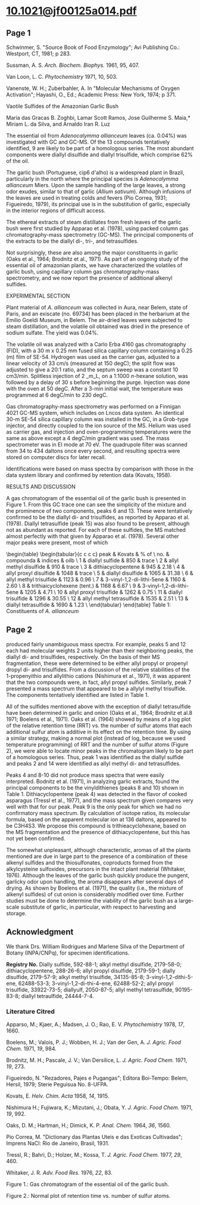 # 10.1021@jf00125a014.pdf

## Page 1

Schwinmer, S. "Source Book of Food Enzymology"; Avi Publishing Co.: Westport, CT, 1981; p 283.

Sussman, A. S. _Arch. Biochem. Biophys._ 1961, 95, 407.

Van Loon, L. C. _Phytochemistry_ 1971, 10, 503.

Vanenste, W. H.; Zuberbahler, A. In "Molecular Mechanisms of Oxygen Activation"; Hayashi, O., Ed.; Academic Press: New York, 1974; p 371.

Vaotile Sulfides of the Amazonian Garlic Bush

Maria das Gracas B. Zoghbi, Lamar Scott Ramos, Jose Guilherme S. Maia,* Miriam L. da Silva, and Arnaldo Iran R. Luz

The essential oil from _Adenocalymma allianceum_ leaves (ca. 0.04%) was investigated with GC and GC-MS. Of the 13 compounds tentatively identified, 9 are likely to be part of a homologous series. The most abundant components were diallyl disulfide and diallyl trisulfide, which comprise 62% of the oil.

The garlic bush (Portuguese, cip6 d'alho) is a widespread plant in Brazil, particularly in the north where the principal species is _Adenocalymma allianceum_ Miers. Upon the sample handling of the large leaves, a strong odor exudes, similar to that of garlic (_Allium sativum_). Although infusions of the leaves are used in treating colds and fevers (Pio Correa, 1931; Figueiredo, 1979), its principal use is in the substitution of garlic, especially in the interior regions of difficult access.

The ethereal extracts of steam distillates from fresh leaves of the garlic bush were first studied by Apparao et al. (1978), using packed column gas chromatography-mass spectrometry (GC-MS). The principal components of the extracts to be the diallyl di-, tri-, and tetrasulfides.

Not surprisingly, these are also among the major constituents in garlic (Oaks et al., 1964; Brodnitz et al., 1971). As part of an ongoing study of the essential oil of amazonian plants, we have characterized the volatiles of garlic bush, using capillary column gas chromatography-mass spectrometry, and we now report the presence of additional alkenyl sulfides.

EXPERIMENTAL SECTION

Plant material of _A. allianceum_ was collected in Aura, near Belem, state of Paris, and an exiscate (no. 69734) has been placed in the herbarium at the Emilio Goeldi Museum, in Belem. The air-dried leaves were subjected to steam distillation, and the volatile oil obtained was dried in the presence of sodium sulfate. The yield was 0.04%.

The volatile oil was analyzed with a Carlo Erba 4160 gas chromatography (FID), with a 30 m x 0.25 mm fused silica capillary column containing a 0.25 \(m\) film of SE-54. Hydrogen was used as the carrier gas, adjusted to a linear velocity of 33 cm/s (measured at 150 degC); the split flow was adjusted to give a 20:1 ratio, and the septum sweep was a constant 10 cm3/min. Splitless injection of 2 _m_L, on a 1:1000 _n_-hexane solution, was followed by a delay of 30 s before beginning the purge. Injection was done with the oven at 50 degC. After a 3-min initial wait, the temperature was programmed at 6 degC/min to 230 degC.

Gas chromatography-mass spectrometry was performed on a Finnigan 4021 GC-MS system, which includes on Lncos data system. An identical 30-m SE-54 silica capillary column was installed in the GC, in a Grob-type injector, and directly coupled to the ion source of the MS. Helium was used as carrier gas, and injection and oven-programming temperatures were the same as above except a 4 degC/min gradient was used. The mass spectrometer was in EI mode at 70 eV. The quadrupole filter was scanned from 34 to 434 daltons once every second, and resulting spectra were stored on computer discs for later recall.

Identifications were based on mass spectra by comparison with those in the data system library and confirmed by retention data (Kovats, 1958).

RESULTS AND DISCUSSION

A gas chromatogram of the essential oil of the garlic bush is presented in Figure 1. From this GC trace one can see the simplicity of the mixture and the prominence of two components, peaks 6 and 13. These were tentatively confirmed to be the diallyl di- and trisulfides, as reported by Apparao et al. (1978). Diallyl tetrasulfide (peak 15) was also found to be present, although not as abundant as reported. For each of these sulfides, the MS matched almost perfectly with that given by Apparao et al. (1978). Several other major peaks were present, most of which

\begin{table}
\begin{tabular}{c c c c} peak & Kovats & \% of \\ no. & compounda & indices & oilb \\
1 & diallyl sulfide & 850 & trace \\
2 & allyl methyl disulfide & 910 & trace \\
3 & dithiacyclopentene & 945 & 2.18 \\
4 & allyl proxyl disulfide & 1048 & trace \\
5 & diallyl disulfide & 1065 & 31.38 \\
6 & allyl methyl trisulfide & 1123 & 0.96 \\
7 & 3-vinyl-1,2-di-lithi-5ene & 1160 & 2.60 \\
8 & trithiaicyclohexene (tent.) & 1168 & 6.67 \\
9 & 3-vinyl-1,2-di-lithi-5ene & 1205 & 4.71 \\
10 & allyl proxyl trisulfide & 1262 & 0.75 \\
11 & diallyl trisulfide & 1296 & 30.55 \\
12 & allyl methyl tetrasulfide & 1535 & 2.51 \\
13 & diallyl tetrasulfide & 1690 & 1.23 \\ \end{tabular}
\end{table}
Table 1: Constituents of _A. allianceum_

## Page 2

produced fairly unambiguous mass spectra. For example, peaks 5 and 12 each had molecular weights 2 units higher than their neighboring peaks, the diallyl di- and trisulfides, respectively. On the basis of their MS fragmentation, these were determined to be either allyl propyl or propenyl dropyl di- and trisulfides. From a discussion of the relative stabilities of the 1-propenyithio and allylithio cations (Nishimura et al., 1971), it was apparent that the two compounds were, in fact, allyl propyl sulfides. Similarly, peak 7 presented a mass spectrum that appeared to be a allylyl methyl trisulfide. The components tentatively identified are listed in Table 1.

All of the sulfides mentioned above with the exception of diallyl tetrasulfide have been determined in garlic and onion (Oaks et al., 1964; Brodnitz et al.8 1971; Boelens et al., 1971). Oaks et al. (1964) showed by means of a log plot of the relative retention time (RRT) vs. the number of sulfur atoms that each additional sulfur atom is additive in its effect on the retention time. By using a similar strategy, making a normal plot (instead of log, because we used temperature programming) of RRT and the number of sulfur atoms (Figure 2), we were able to locate minor peaks in the chromatogram likely to be part of a homologous series. Thus, peak 1 was identified as the diallyl sulfide and peaks 2 and 14 were identified as allyl methyl di- and tetrasulfides.

Peaks 4 and 8-10 did not produce mass spectra that were easily interpreted. Bodnitz et al. (1971), in analyzing garlic extracts, found the principal components to be the vinyldithienes (peaks 8 and 10) shown in Table 1. Dithiacyclopentene (peak 4) was detected in the flavor of cooked asparagus (Tressl et al., 1977), and the mass spectrum given compares very well with that for our peak. Peak 9 is the only peak for which we had no confirmatory mass spectrum. By calculation of isotope ratios, its molecular formula, based on the apparent molecular ion at 136 daltons, appeared to be C3H4S3. We propose this compound is trithieacyclohexane, based on the MS fragmentation and the presence of dithiacyclopentene, but this has not yet been confirmed.

The somewhat unpleasant, although characteristic, aromas of all the plants mentioned are due in large part to the presence of a combination of these alkenyl sulfides and the thiosulfonates, coproducts formed from the alkylcysteine sulfoxides, precursors in the intact plant material (Whitaker, 1976). Although the leaves of the garlic bush quickly produce the pungent, garlicky odor upon handling, the aroma disappears after several days of drying. As shown by Boelens et al. (1971), the quality (i.e., the mixture of alkenyl sulfides) of cut onion is considerably modified over time. Further studies must be done to determine the viability of the garlic bush as a large-scale substitute of garlic, in particular, with respect to harvesting and storage.

## Acknowledgment

We thank Drs. William Rodrigues and Marlene Silva of the Department of Botany (INPA/CNPq), for specimen identifications.

**Registry No.** Dially sulfide, 592-88-1; alkyl methyl disulfide, 2179-58-0; dithiacyclopentene, 288-26-6; allyl propyl disulfide, 2179-59-1; dially disulfide, 2179-57-9; alkyl methyl trisulfide, 34135-85-8; 3-vinyl-1,2-dithi-5-ene, 62488-53-3; 3-vinyl-1,2-di-thi-4-ene, 62488-52-2; allyl propyl trisulfide, 33922-73-5; diallyulf, 2050-87-5; allyl methyl tetrasulfide, 90195-83-8; diallyl tetraulfide, 24444-7-4.

### Literature Citred

Apparso, M.; Kjaer, A.; Madsen, J. O.; Rao, E. V. _Phytochemistry_ 1978, _17_, 1660.

Boelens, M.; Valois, P. J.; Wobben, H. J.; Van der Gen, A. _J. Agric. Food Chem._ 1971, _19_, 984.

Brodnitz, M. H.; Pascale, J. V.; Van Dersilice, L. _J. Agric. Food Chem._ 1971, _19_, 273.

Figueiredo, N. "Rezadores, Pajes e Pugangas"; Editora Boi-Tempo: Belem, Hersil, 1979; Sterie Peguisua No. 8-UFPA.

Kovats, E. _Helv. Chim. Acta_ 1958, _14_, 1915.

Nishimura H.; Fujiwara, K.; Mizutani, J.; Obata, Y. _J. Agric. Food Chem._ 1971, _19_, 992.

Oaks, D. M.; Hartman, H.; Dimick, K. P. _Anal. Chem._ 1964, _36_, 1560.

Pio Correa, M. "Dictionary das Plantas Uteis e das Exoticas Cultivadas"; Imprens NaCl: Rio de Janeiro, Brasil, 1931.

Tressl, R.; Bahri, D.; Holzer, M.; Kossa, T. _J. Agric. Food Chem._ 1977, _29_, 460.

Whitaker, J. R. _Adv. Food Res._ 1976, _22_, 83.

Figure 1.: Gas chromatogram of the essential oil of the garlic bush.

Figure 2.: Normal plot of retention time vs. number of sulfur atoms.



